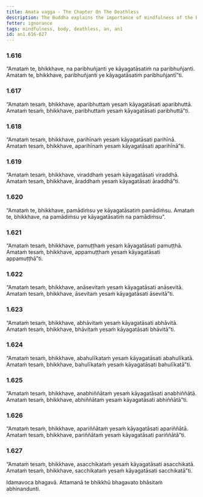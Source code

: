 ```yaml
---
title: Amata vagga - The Chapter On The Deathless
description: The Buddha explains the importance of mindfulness of the body in partaking in the deathless.
fetter: ignorance
tags: mindfulness, body, deathless, an, an1
id: an1.616-627
---
```


### 1.616

“Amataṁ te, bhikkhave, na paribhuñjanti ye kāyagatāsatiṁ na paribhuñjanti. Amataṁ te, bhikkhave, paribhuñjanti ye kāyagatāsatiṁ paribhuñjantī”ti.

### 1.617

“Amataṁ tesaṁ, bhikkhave, aparibhuttaṁ yesaṁ kāyagatāsati aparibhuttā. Amataṁ tesaṁ, bhikkhave, paribhuttaṁ yesaṁ kāyagatāsati paribhuttā”ti.

### 1.618

“Amataṁ tesaṁ, bhikkhave, parihīnaṁ yesaṁ kāyagatāsati parihīnā. Amataṁ tesaṁ, bhikkhave, aparihīnaṁ yesaṁ kāyagatāsati aparihīnā”ti.

### 1.619

“Amataṁ tesaṁ, bhikkhave, viraddhaṁ yesaṁ kāyagatāsati viraddhā. Amataṁ tesaṁ, bhikkhave, āraddhaṁ yesaṁ kāyagatāsati āraddhā”ti.

### 1.620

“Amataṁ te, bhikkhave, pamādiṁsu ye kāyagatāsatiṁ pamādiṁsu. Amataṁ te, bhikkhave, na pamādiṁsu ye kāyagatāsatiṁ na pamādiṁsu”.

### 1.621

“Amataṁ tesaṁ, bhikkhave, pamuṭṭhaṁ yesaṁ kāyagatāsati pamuṭṭhā. Amataṁ tesaṁ, bhikkhave, appamuṭṭhaṁ yesaṁ kāyagatāsati appamuṭṭhā”ti.

### 1.622

“Amataṁ tesaṁ, bhikkhave, anāsevitaṁ yesaṁ kāyagatāsati anāsevitā. Amataṁ tesaṁ, bhikkhave, āsevitaṁ yesaṁ kāyagatāsati āsevitā”ti.

### 1.623

“Amataṁ tesaṁ, bhikkhave, abhāvitaṁ yesaṁ kāyagatāsati abhāvitā. Amataṁ tesaṁ, bhikkhave, bhāvitaṁ yesaṁ kāyagatāsati bhāvitā”ti.

### 1.624

“Amataṁ tesaṁ, bhikkhave, abahulīkataṁ yesaṁ kāyagatāsati abahulīkatā. Amataṁ tesaṁ, bhikkhave, bahulīkataṁ yesaṁ kāyagatāsati bahulīkatā”ti.

### 1.625

“Amataṁ tesaṁ, bhikkhave, anabhiññātaṁ yesaṁ kāyagatāsati anabhiññātā. Amataṁ tesaṁ, bhikkhave, abhiññātaṁ yesaṁ kāyagatāsati abhiññātā”ti.

### 1.626

“Amataṁ tesaṁ, bhikkhave, apariññātaṁ yesaṁ kāyagatāsati apariññātā. Amataṁ tesaṁ, bhikkhave, pariññātaṁ yesaṁ kāyagatāsati pariññātā”ti.

### 1.627

“Amataṁ tesaṁ, bhikkhave, asacchikataṁ yesaṁ kāyagatāsati asacchikatā. Amataṁ tesaṁ, bhikkhave, sacchikataṁ yesaṁ kāyagatāsati sacchikatā”ti.

Idamavoca bhagavā. Attamanā te bhikkhū bhagavato bhāsitaṁ abhinandunti.